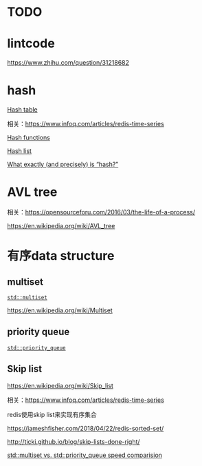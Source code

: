 # TODO



# lintcode

https://www.zhihu.com/question/31218682

# hash

[Hash table](https://en.wikipedia.org/wiki/Hash_table)

相关：https://www.infoq.com/articles/redis-time-series

[Hash functions](https://en.wikipedia.org/wiki/Category:Hash_functions)

[Hash list](https://en.wikipedia.org/wiki/Hash_list)

[What exactly (and precisely) is “hash?”](https://cs.stackexchange.com/questions/55471/what-exactly-and-precisely-is-hash)

# AVL tree

相关：https://opensourceforu.com/2016/03/the-life-of-a-process/

https://en.wikipedia.org/wiki/AVL_tree



# 有序data structure

## multiset

[`std::multiset`](https://en.cppreference.com/w/cpp/container/multiset)

https://en.wikipedia.org/wiki/Multiset

## priority queue

[`std::priority_queue`](https://en.cppreference.com/w/cpp/container/priority_queue)

## Skip list

https://en.wikipedia.org/wiki/Skip_list

相关：https://www.infoq.com/articles/redis-time-series

redis使用skip list来实现有序集合

https://jameshfisher.com/2018/04/22/redis-sorted-set/

http://ticki.github.io/blog/skip-lists-done-right/

[std::multiset vs. std::priority_queue speed comparision](https://stackoverflow.com/questions/5895792/stdmultiset-vs-stdpriority-queue-speed-comparision?rq=1)